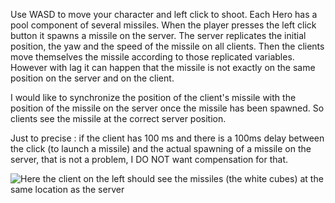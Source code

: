 Use WASD to move your character and left click to shoot. Each Hero has a pool component of several missiles. When the player presses the left click button it spawns a missile on the server. The server replicates the initial position, the yaw and the speed of the missile on all clients. Then the clients move themselves the missile according to those replicated variables. However with lag it can happen that the missile is not exactly on the same position on the server and on the client.

I would like to synchronize the position of the client's missile with the position of the missile on the server once the missile has been spawned. So clients see the missile at the correct server position.

Just to precise : if the client has 100 ms and there is a 100ms delay between the click (to launch a missile) and the actual spawning of a missile on the server, that is not a problem, I DO NOT want compensation for that.

![Here the client on the left should see the missiles (the white cubes) at the same location as the server](https://i.ibb.co/ccQTV8T7/Capture-d-cran-2025-03-23-144120.png)
